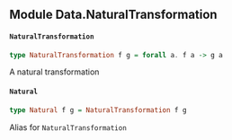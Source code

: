 ## Module Data.NaturalTransformation

#### `NaturalTransformation`

``` purescript
type NaturalTransformation f g = forall a. f a -> g a
```

A natural transformation

#### `Natural`

``` purescript
type Natural f g = NaturalTransformation f g
```

Alias for `NaturalTransformation`


